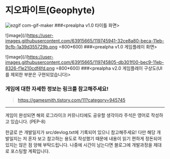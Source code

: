 # **지오파이트(Geophyte)**

![ezgif com-gif-maker](https://user-images.githubusercontent.com/63915665/112706472-b4646500-8ee7-11eb-8d6e-3274e2ce52b5.gif)
###<prealpha v1.0 타이틀 화면>

![image](//https://user-images.githubusercontent.com/63915665/119745941-32ce8a80-beca-11eb-9cfb-1a39d355729b.png =800*600)
###<prealpha v1.0 게임플레이 화면>

![image](//https://user-images.githubusercontent.com/63915665/119745805-db301f00-bec9-11eb-8326-f1e210cdf4fd.png =800*600)
###<prealpha v2.0 게임플레이 구상도(UI를 제외한 부분은 구현되었습니다)>


### 게임에 대한 자세한 정보는  링크를 참고해주세요!
>https://gamesmith.tistory.com/11?category=945745

---


게임이 완성되면 해외 로그라이크 커뮤니티에도 공유할 생각이라 주석은 영어로 작성하고 있습니다. (PEP-8)

한글로 쓴 개발일지가 src/devlog.txt에 기록되어 있으니 참고해주세요!
다만 해당 개발일지는 저 혼자 보고 참고하는 용도로 작성했기 때문에 내용이 읽기 편하게 정돈되어 있지는 않은 점 양해 부탁드립니다.
나중에 시간이 남는다면 블로그에 개발과정을 제대로 포스팅할 계획입니다.
